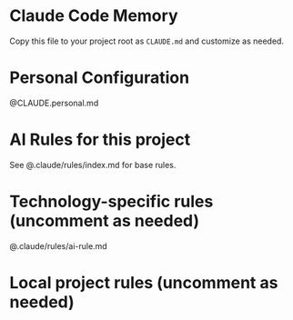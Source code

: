 # Claude Code Memory

Copy this file to your project root as `CLAUDE.md` and customize as needed.

# Personal Configuration
@CLAUDE.personal.md

# AI Rules for this project

See @.claude/rules/index.md for base rules.

# Technology-specific rules (uncomment as needed)
@.claude/rules/ai-rule.md

# Local project rules (uncomment as needed)
